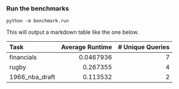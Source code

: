 ### Run the benchmarks

`python -m benchmark.run`

This will output a markdown table like the one below.

| Task           |   Average Runtime |   # Unique Queries |
|:---------------|------------------:|-------------------:|
| financials     |         0.0467936 |                  7 |
| rugby          |         0.267355  |                  4 |
| 1966_nba_draft |         0.113532  |                  2 |
